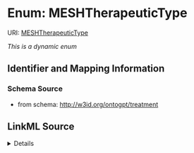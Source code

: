 # Enum: MESHTherapeuticType



URI: [MESHTherapeuticType](MESHTherapeuticType.md)


_This is a dynamic enum_








## Identifier and Mapping Information







### Schema Source


* from schema: http://w3id.org/ontogpt/treatment




## LinkML Source

<details>
```yaml
name: MESHTherapeuticType
from_schema: http://w3id.org/ontogpt/treatment
rank: 1000
reachable_from:
  source_ontology: obo:mesh
  source_nodes:
  - MESH:D013812

```
</details>
